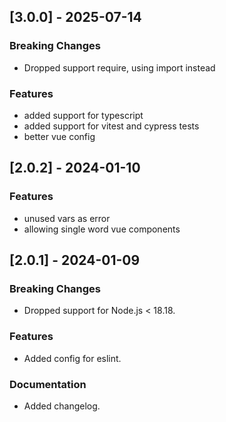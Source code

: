## [3.0.0] - 2025-07-14
### Breaking Changes
- Dropped support require, using import instead
### Features
- added support for typescript
- added support for vitest and cypress tests
- better vue config

## [2.0.2] - 2024-01-10
### Features
- unused vars as error
- allowing single word vue components

## [2.0.1] - 2024-01-09
### Breaking Changes
- Dropped support for Node.js < 18.18.

### Features
- Added config for eslint.

### Documentation
- Added changelog.